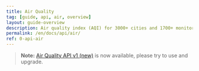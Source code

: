 ```yaml
---
title: Air Quality
tag: [guide, api, air, overview]
layout: guide-overview
description: Air quality index (AQI) for 3000+ cities and 1700+ monitoring stations in China, including AQI real-time data and AQI forecast for the next 5 days.
permalink: /en/docs/api/air/
ref: 0-api-air
---
```


> **Note:** [Air Quality API v1 (new)](/en/docs/api/air-quality/) is now available, please try to use and upgrade.